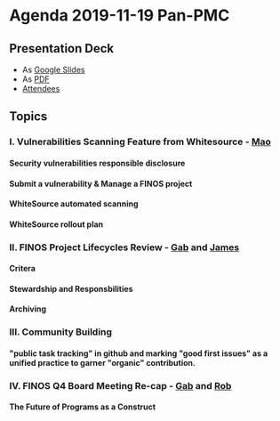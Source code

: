 # Agenda 2019-11-19 Pan-PMC

## Presentation Deck
* As [Google Slides](https://docs.google.com/presentation/d/1BMyCWVGzYnqyQ9HPJ51yKS5DP4RNZ09osxq1Gu2x70s/edit#slide=id.g756b95ead8_0_9)
* As [PDF](https://github.com/finos/finos-pmcs/blob/master/website/static/Pan-PMCs%20Meeting%202019.11.18.pdf) 
* [Attendees](https://finosfoundation.atlassian.net/wiki/spaces/FINOS/pages/1252884481/2019-11-19+Pan-PMC+Meeting)

## Topics

### I. Vulnerabilities Scanning Feature from Whitesource - [Mao](https://github.com/maoo)
#### Security vulnerabilities responsible disclosure
#### Submit a vulnerability & Manage a FINOS project
#### WhiteSource automated scanning
#### WhiteSource rollout plan

### II. FINOS Project Lifecycles Review - [Gab](https://github.com/mindthegab) and [James](https://github.com/mcleo-d)
#### Critera
#### Stewardship and Responsbilities
#### Archiving

### III. Community Building
#### "public task tracking" in github and marking "good first issues" as a unified practice to garner "organic" contribution.


### IV. FINOS Q4 Board Meeting Re-cap - [Gab](https://github.com/mindthegab) and [Rob](https://github.com/brooklynrob)
#### The Future of Programs as a Construct
